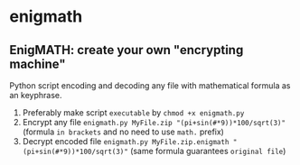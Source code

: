# enigmath
## EnigMATH: create your own "encrypting machine"

Python script encoding and decoding any file with mathematical formula as an keyphrase.

1. Preferably make script `executable` by `chmod +x enigmath.py`
2. Encrypt any file `enigmath.py MyFile.zip "(pi+sin(#*9))*100/sqrt(3)"` (formula `in brackets` and no need to use `math.` prefix)
3. Decrypt encoded file `enigmath.py MyFile.zip.enigmath "(pi+sin(#*9))*100/sqrt(3)"` (same formula guarantees `original file`)
